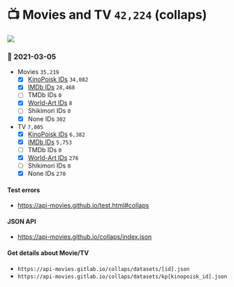 # :tv: Movies and TV `42,224` (collaps)

<a href="https://API-Movies.github.io"><img src="https://API-Movies.github.io/banner.png?cache"></a>

### :date: 2021-03-05
- Movies `35,219`
  - [x] <a href="https://API-Movies.github.io/collaps/movie_kinopoisk_ids.json">KinoPoisk IDs</a> `34,082`
  - [x] <a href="https://API-Movies.github.io/collaps/movie_imdb_ids.json">IMDb IDs</a> `28,468`
  - [ ] TMDb IDs `0`
  - [x] <a href="https://API-Movies.github.io/collaps/movie_world_art_ids.json">World-Art IDs</a> `8`
  - [ ] Shikimori IDs `0`
  - [x] None IDs `302`
- TV `7,005`
  - [x] <a href="https://API-Movies.github.io/collaps/tv_kinopoisk_ids.json">KinoPoisk IDs</a> `6,382`
  - [x] <a href="https://API-Movies.github.io/collaps/tv_imdb_ids.json">IMDb IDs</a> `5,753`
  - [ ] TMDb IDs `0`
  - [x] <a href="https://API-Movies.github.io/collaps/tv_world_art_ids.json">World-Art IDs</a> `276`
  - [ ] Shikimori IDs `0`
  - [x] None IDs `270`
#### Test errors
- <a href='https://api-movies.github.io/test.html#collaps'>https://api-movies.github.io/test.html#collaps</a>
#### JSON API
- <a href='https://api-movies.github.io/collaps/index.json'>https://api-movies.github.io/collaps/index.json</a>
#### Get details about Movie/TV
- `https://api-movies.gitlab.io/collaps/datasets/[id].json`
- `https://api-movies.gitlab.io/collaps/datasets/kp[kinopoisk_id].json`
